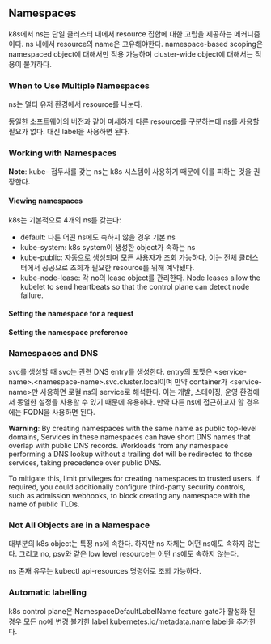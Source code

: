 ## Namespaces
k8s에서 ns는 단일 클러스터 내에서 resource 집합에 대한 고립을 제공하는 메커니즘이다. ns 내에서 resource의 name은 고유해야한다. namespace-based scoping은 namespaced object에 대해서만 적용 가능하며 cluster-wide object에 대해서는 적용이 불가하다.

### When to Use Multiple Namespaces
ns는 멀티 유저 환경에서 resource를 나눈다.

동일한 소프트웨어의 버전과 같이 미세하게 다른 resource를 구분하는데 ns를 사용할 필요가 없다. 대신 label을 사용하면 된다.

### Working with Namespaces
**Note**: kube- 접두사를 갖는 ns는 k8s 시스템이 사용하기 때문에 이를 피하는 것을 권장한다.

#### Viewing namespaces
k8s는 기본적으로 4개의 ns를 갖는다:

- default: 다른 어떤 ns에도 속하지 않을 경우 기본 ns
- kube-system: k8s system이 생성한 object가 속하는 ns
- kube-public: 자동으로 생성되며 모든 사용자가 조회 가능하다. 이는 전체 클러스터에서 공공으로 조회가 필요한 resource를 위해 예약됐다.
- kube-node-lease: 각 no의 lease object를 관리한다. Node leases allow the kubelet to send heartbeats so that the control plane can detect node failure.

#### Setting the namespace for a request

#### Setting the namespace preference

### Namespaces and DNS
svc를 생성할 때 svc는 관련 DNS entry를 생성한다. entry의 포맷은 \<service-name\>.\<namespace-name\>.svc.cluster.local이며 만약 container가 \<service-name\>만 사용하면 로컬 ns의 service로 해석한다. 이는 개발, 스테이징, 운영 환경에서 동일한 설정을 사용할 수 있기 때문에 유용하다. 만약 다른 ns에 접근하고자 할 경우에는 FQDN을 사용하면 된다.

**Warning**: By creating namespaces with the same name as public top-level domains, Services in these namespaces can have short DNS names that overlap with public DNS records. Workloads from any namespace performing a DNS lookup without a trailing dot will be redirected to those services, taking precedence over public DNS.

To mitigate this, limit privileges for creating namespaces to trusted users. If required, you could additionally configure third-party security controls, such as admission webhooks, to block creating any namespace with the name of public TLDs.

### Not All Objects are in a Namespace
대부분의 k8s object는 특정 ns에 속한다. 하지만 ns 자체는 어떤 ns에도 속하지 않는다. 그리고 no, psv와 같은 low level  resource는 어떤 ns에도 속하지 않는다.

ns 존재 유무는 kubectl api-resources 명령어로 조회 가능하다.

### Automatic labelling
k8s control plane은 NamespaceDefaultLabelName feature gate가 활성화 된 경우 모든 no에 변경 불가한 label kubernetes.io/metadata.name label을 추가한다.